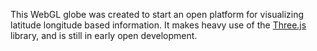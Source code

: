 This WebGL globe was created to start an open platform for visualizing latitude longitude based
information. It makes heavy use of the [Three.js](https://github.com/mrdoob/three.js/) library,
and is still in early open development.
